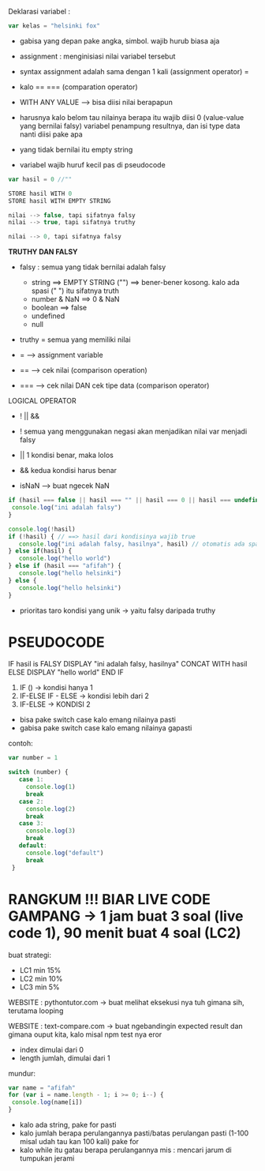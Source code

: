Deklarasi variabel :
```JavaScript
var kelas = "helsinki fox"
```
- gabisa yang depan pake angka, simbol. wajib hurub biasa aja

- assignment : menginisiasi nilai variabel tersebut
- syntax assignment adalah sama dengan 1 kali (assignment operator) =
- kalo == === (comparation operator)
- WITH ANY VALUE --> bisa diisi nilai berapapun
- harusnya kalo belom tau nilainya berapa itu wajib diisi 0 (value-value yang bernilai falsy) variabel penampung resultnya, dan isi type data nanti diisi pake apa
- yang tidak bernilai itu empty string
- variabel wajib huruf kecil pas di pseudocode

```JavaScript
var hasil = 0 //""

STORE hasil WITH 0
STORE hasil WITH EMPTY STRING

nilai --> false, tapi sifatnya falsy
nilai --> true, tapi sifatnya truthy

nilai --> 0, tapi sifatnya falsy
```

**TRUTHY DAN FALSY**
- falsy : semua yang tidak bernilai adalah falsy
  - string ==> EMPTY STRING ("") ==> bener-bener kosong. kalo ada spasi (" ") itu sifatnya truth
  - number & NaN ==> 0 & NaN
  - boolean ==> false
  - undefined
  - null
- truthy = semua yang memiliki nilai
 
 
- = --> assignment variable
- == --> cek nilai (comparison operation)
- === --> cek nilai DAN cek tipe data (comparison operator)
 
LOGICAL OPERATOR
- ! || &&
- ! semua yang menggunakan negasi akan menjadikan nilai var menjadi falsy
- || 1 kondisi benar, maka lolos
- && kedua kondisi harus benar
 
 
- isNaN --> buat ngecek NaN
 
 ```JavaScript
 if (hasil === false || hasil === "" || hasil === 0 || hasil === undefined || isNaN(hasil)) {
  console.log("ini adalah falsy")
 }
 
 console.log(!hasil)
 if (!hasil) { // ==> hasil dari kondisinya wajib true
    console.log("ini adalah falsy, hasilnya", hasil) // otomatis ada spasinya
 } else if(hasil) {
    console.log("hello world")
 } else if (hasil === "afifah") {
    console.log("hello helsinki")
 } else {
    console.log("hello helsinki")
 }
 ```
 
- prioritas taro kondisi yang unik -> yaitu falsy daripada truthy
 
 PSEUDOCODE
 ==========
 IF hasil is FALSY
   DISPLAY "ini adalah falsy, hasilnya" CONCAT WITH hasil
 ELSE
   DISPLAY "hello world"
 END IF
 
1. IF () -> kondisi hanya 1
2. IF-ELSE IF - ELSE -> kondisi lebih dari 2
3. IF-ELSE -> KONDISI 2 
 
- bisa pake switch case kalo emang nilainya pasti
- gabisa pake switch case kalo emang nilainya gapasti
 
contoh:
 ```JavaScript 
 var number = 1
 
 switch (number) {
    case 1:
      console.log(1)
      break
    case 2:
      console.log(2)
      break
    case 3:
      console.log(3)
      break
    default:
      console.log("default")
      break
  }
  ```
 
 # RANGKUM !!! BIAR LIVE CODE GAMPANG -> 1 jam buat 3 soal (live code 1), 90 menit buat 4 soal (LC2)
 buat strategi:
 - LC1 min 15%
 - LC2 min 10%
 - LC3 min 5%
 
 
 WEBSITE : pythontutor.com
 -> buat melihat eksekusi nya tuh gimana sih, terutama looping
 
 WEBSITE : text-compare.com
 -> buat ngebandingin expected result dan gimana ouput kita, kalo misal npm test nya eror
 
 - index dimulai dari 0
 - length jumlah, dimulai dari 1
 
 mundur:
 ```JavaScript
 var name = "afifah"
 for (var i = name.length - 1; i >= 0; i--) {
  console.log(name[i])
 }
 ```
 
 - kalo ada string, pake for pasti
 - kalo jumlah berapa perulangannya pasti/batas perulangan pasti (1-100 misal udah tau kan 100 kali) pake for
 - kalo while itu gatau berapa perulangannya
 mis : mencari jarum di tumpukan jerami
